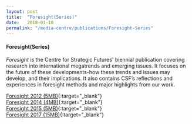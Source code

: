 ```yaml
---
layout: post
title:  "Foresight(Series)"
date:   2018-01-10
permalink: "/media-centre/publications/Foresight-Series"
---
```


#### Foresight(Series)

_Foresight_ is the Centre for Strategic Futures' biennial publication covering research into international megatrends and emerging issues. It focuses on the future of these developments-how these trends and issues may develop, and their implications. It also contains CSF’s reflections and experiences in foresight methods and major highlights from our work.

[Foresight 2012 (5MB)](/files/media-centre/publications/csf-report-2012.pdf){:target="_blank"}    
[Foresight 2014 (4MB)](/files/media-centre/publications/csf-report-2014.pdf){:target="_blank"}    
[Foresight 2015 (5MB)](/files/media-centre/publications/csf-report-2015.pdf){:target="_blank"}  
[Foresight 2017 (15MB)](/files/media-centre/publications/csf-foresight_fa-for-server_interactive-2.pdf){:target="_blank"}    
    
